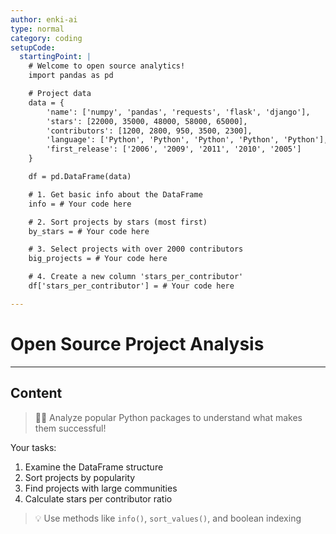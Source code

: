 ```yaml
---
author: enki-ai
type: normal
category: coding
setupCode:
  startingPoint: |
    # Welcome to open source analytics!
    import pandas as pd

    # Project data
    data = {
        'name': ['numpy', 'pandas', 'requests', 'flask', 'django'],
        'stars': [22000, 35000, 48000, 58000, 65000],
        'contributors': [1200, 2800, 950, 3500, 2300],
        'language': ['Python', 'Python', 'Python', 'Python', 'Python'],
        'first_release': ['2006', '2009', '2011', '2010', '2005']
    }

    df = pd.DataFrame(data)

    # 1. Get basic info about the DataFrame
    info = # Your code here

    # 2. Sort projects by stars (most first)
    by_stars = # Your code here

    # 3. Select projects with over 2000 contributors
    big_projects = # Your code here

    # 4. Create a new column 'stars_per_contributor'
    df['stars_per_contributor'] = # Your code here

---
```


# Open Source Project Analysis

---

## Content

> 👩‍💻 Analyze popular Python packages to understand what makes them successful!

Your tasks:
1. Examine the DataFrame structure
2. Sort projects by popularity
3. Find projects with large communities
4. Calculate stars per contributor ratio

> 💡 Use methods like `info()`, `sort_values()`, and boolean indexing 